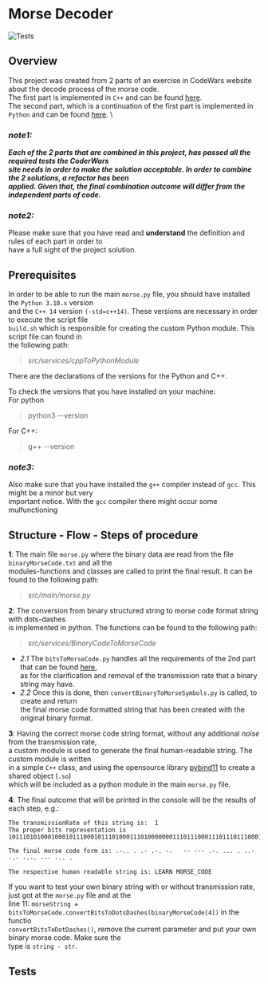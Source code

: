 # Morse Decoder
![Tests](https://github.com/marrinosnis/morse/actions/workflows/runTests.yaml/badge.svg)


## Overview
This project was created from 2 parts of an exercise in CodeWars website about the decode process of the morse code.\
The first part is implemented in `C++` and can be found [here](https://www.codewars.com/kata/54b724efac3d5402db00065e/cpp).\
The second part, which is a continuation of the first part is implemented in `Python` and can be found [here](https://www.codewars.com/kata/54b72c16cd7f5154e9000457/python). \

### _note1:_
**_Each of the 2 parts that are combined in this project, has passed all the required tests the CoderWars\
site needs in order to make the solution acceptable. In order to combine the 2 solutions, a refactor has been \
applied. Given that, the final combination outcome will differ from the independent parts of code._**

### _note2:_
Please make sure that you have read and **understand** the definition and rules of each part in order to \
have a full sight of the project solution.

## Prerequisites
In order to be able to run the main `morse.py` file, you should have installed the `Python 3.10.x` version \
and the `C++ 14` version `(-std=c++14)`. These versions are necessary in order to execute the script file \
`build.sh` which is responsible for creating the custom Python module. This script file can found in \
the following path: 
>*src/services/cppToPythonModule*

There are the declarations of the versions for the Python and C++.

To check the versions that you have installed on your machine: \
For python
> python3 --version

For C++:
>  g++ --version

### _note3:_
Also make sure that you have installed the `g++` compiler instead of `gcc`. This might be a minor but very \
important notice. With the `gcc` compiler there might occur some mulfunctioning
## Structure - Flow - Steps of procedure
**1**: The main file `morse.py` where the binary data are read from the file `binaryMorseCode.txt` and all the \
modules-functions and classes are called to print the final result. It can be found to the following path:
>*src/main/morse.py*

**2**: The conversion from binary structured string to morse code format string with dots-dashes\
is implemented in python. The functions can be found to the following path: 
>*src/services/BinaryCodeToMorseCode*

- *2.1* The `bitsToMorseCode.py` handles all the requirements of the 2nd part that can be found [here](https://www.codewars.com/kata/54b72c16cd7f5154e9000457/python), \
as for the clarification and removal of the transmission rate that a binary string may have. 
- *2.2* Once this is done, then `convertBinaryToMorseSymbols.py` is called, to create and return \
the final morse code formatted string that has been created with the original binary format.

**3**: Having the correct morse code string format, without any additional _noise_ from the transmission rate, \
a custom module is used to generate the final human-readable string. The custom module is written \
in a simple `C++` class, and using the opensource library [pybind11](https://github.com/pybind/pybind11) to create a shared object (`.so`) \
which will be included as a python module in the main `morse.py` file.

**4**: The final outcome that will be printed in the console will be the results of each step, e.g.:
```
The transmissionRate of this string is:  1
The proper bits representation is 1011101010001000101110001011101000111010000000111011100011101110111000101110100010101000100010101110111010111000111010111010001110111011100011101010001

The final morse code form is: .-.. . .- .-. -.   -- --- .-. ... . ..--.- -.-. --- -.. .

The respective human readable string is: LEARN MORSE_CODE
```
If you want to test your own binary string with or without transmission rate, just got at the `morse.py` file and at the \
line 11: `morseString = bitsToMorseCode.convertBitsToDotsDashes(binaryMorseCode[4])` in the functio \
`convertBitsToDotDashes()`, remove the current parameter and put your own binary morse code. Make sure the \
type is `string - str`.

## Tests
